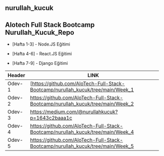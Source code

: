 ## nurullah_kucuk

## Alotech Full Stack Bootcamp Nurullah_Kucuk_Repo


- [Hafta 1-3] - Node.JS Eğitimi

- [Hafta 4-6] - React.JS Eğitimi

- [Hafta 7-9] - Django Eğitimi

| Header | LINK |
| ------ | ------ |
| Odev-1   | [https://github.com/AloTech-Full-Stack-Bootcamp/nurullah_kucuk/tree/main/Week_1 |
| Odev-2   | https://github.com/AloTech-Full-Stack-Bootcamp/nurullah_kucuk/tree/main/Week_2 |
| Odev-3   | https://medium.com/@nurullahkucuk?p=1643c2baaa1c |
| Odev-4   | https://github.com/AloTech-Full-Stack-Bootcamp/nurullah_kucuk/tree/main/Week_4 |
| Odev-5   | https://github.com/AloTech-Full-Stack-Bootcamp/nurullah_kucuk/tree/main/Week_5 |
